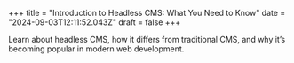 +++
title = "Introduction to Headless CMS: What You Need to Know"
date = "2024-09-03T12:11:52.043Z"
draft = false
+++

  Learn about headless CMS, how it differs from traditional CMS, and why it’s becoming popular in modern web development.
        